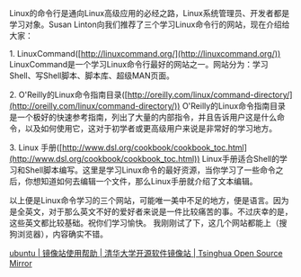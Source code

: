 Linux的命令行是通向Linux高级应用的必经之路，Linux系统管理员、开发者都是学习对象。Susan
Linton向我们推荐了三个学习Linux命令行的网站，现在介绍给大家：

1\. LinuxCommand([http://linuxcommand.org/](http://linuxcommand.org/))
LinuxCommand是一个学习Linux命令行最好的网站之一。网站分为：学习Shell、写Shell脚本、脚本库、超级MAN页面。

2\.
O\'Reilly的Linux命令指南目录([http://oreilly.com/linux/command-directory/](http://oreilly.com/linux/command-directory/))
O\'Reilly的Linux命令指南目录是一个极好的快速参考指南，列出了大量的内部指令，并且告诉用户这是什么命令，以及如何使用它，这对于初学者或更高级用户来说是非常好的学习地方。

3\. Linux 手册([http://www.dsl.org/cookbook/cookbook_toc.html](http://www.dsl.org/cookbook/cookbook_toc.html))
Linux手册适合Shell的学习和Shell脚本编写。这里是学习Linux命令的最好资源，当你学习了一些命令之后，你想知道如何去编辑一个文件，那么Linux手册就介绍了文本编辑。

以上便是Linux命令学习的三个网站，可能唯一美中不足的地方，便是语言。因为是全英文，对于那么英文不好的爱好者来说是一件比较痛苦的事。不过庆幸的是，这些英文都比较基础。祝你们学习愉快。
我刚刚试了下，这几个网站都能上（搜狗浏览器），内容确实不错。


[ubuntu | 镜像站使用帮助 | 清华大学开源软件镜像站 | Tsinghua Open Source Mirror](https://mirror.tuna.tsinghua.edu.cn/help/ubuntu/)
